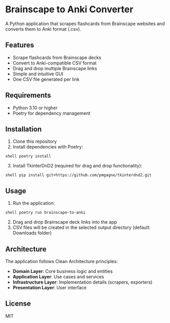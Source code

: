 # Brainscape to Anki Converter

A Python application that scrapes flashcards from Brainscape websites and converts them to Anki format (.csv).

## Features

- Scrape flashcards from Brainscape decks
- Convert to Anki-compatible CSV format
- Drag and drop multiple Brainscape links
- Simple and intuitive GUI
- One CSV file generated per link

## Requirements

- Python 3.10 or higher
- Poetry for dependency management

## Installation

1. Clone this repository
2. Install dependencies with Poetry:

`shell
poetry install
`

3. Install TkinterDnD2 (required for drag and drop functionality):

`shell
pip install git+https://github.com/pmgagne/tkinterdnd2.git
`

## Usage

1. Run the application:

`shell
poetry run brainscape-to-anki
`

2. Drag and drop Brainscape deck links into the app
3. CSV files will be created in the selected output directory (default: Downloads folder)

## Architecture

The application follows Clean Architecture principles:

- **Domain Layer**: Core business logic and entities
- **Application Layer**: Use cases and services
- **Infrastructure Layer**: Implementation details (scrapers, exporters)
- **Presentation Layer**: User interface

## License

MIT
